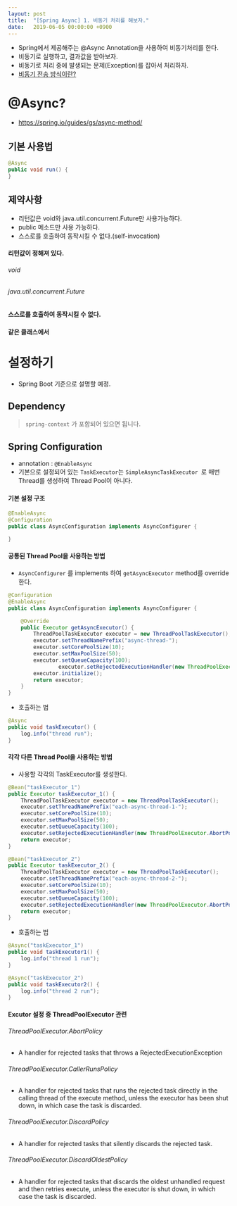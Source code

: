```yaml
---
layout: post
title:  "[Spring Async] 1. 비동기 처리를 해보자."
date:   2019-06-05 00:00:00 +0900
---
```


- Spring에서 제공해주는 @Async Annotation을 사용하여 비동기처리를 한다.
- 비동기로 실행하고, 결과값을 받아보자.
- 비동기로 처리 중에 발생되는 문제(Exception)를 잡아서 처리하자.
- [비동기 전송 방식이란?](https://ko.wikipedia.org/wiki/%EB%B9%84%EB%8F%99%EA%B8%B0_%EC%A0%84%EC%86%A1_%EB%B0%A9%EC%8B%9D)

# @Async?
- https://spring.io/guides/gs/async-method/

## 기본 사용법
```java
@Async
public void run() {
}
```

## 제약사항
- 리턴값은 void와 java.util.concurrent.Future<V>만 사용가능하다.
- public 메소드만 사용 가능하다.
- 스스로를 호출하여 동작시킬 수 없다.(self-invocation)



#### 리턴값이 정해져 있다.

###### void

###### java.util.concurrent.Future<V>

#### 스스로를 호출하여 동작시킬 수 없다.

#### 같은 클래스에서 

# 설정하기
- Spring Boot 기준으로 설명할 예정.

## Dependency
> `spring-context` 가 포함되어 있으면 됩니다.

## Spring Configuration
- annotation : `@EnableAsync`
- 기본으로 설정되어 있는 `TaskExecutor`는 `SimpleAsyncTaskExecutor `로 매번 Thread를 생성하여 Thread Pool이 아니다. 

#### 기본 설정 구조

```java
@EnableAsync
@Configuration
public class AsyncConfiguration implements AsyncConfigurer {

}
```

#### 공통된 Thread Pool을 사용하는 방법
- `AsyncConfigurer` 를 implements 하여 `getAsyncExecutor` method를 override 한다.

```java
@Configuration
@EnableAsync
public class AsyncConfiguration implements AsyncConfigurer {

	@Override
	public Executor getAsyncExecutor() {
		ThreadPoolTaskExecutor executor = new ThreadPoolTaskExecutor();
		executor.setThreadNamePrefix("async-thread-");
		executor.setCorePoolSize(10);
		executor.setMaxPoolSize(50);
		executor.setQueueCapacity(100);
                executor.setRejectedExecutionHandler(new ThreadPoolExecutor.AbortPolicy()); //추후 설명
		executor.initialize();
		return executor;
	}
}
```

- 호출하는 법

```java
@Async
public void taskExecutor() {
    log.info("thread run");
}
```

#### 각각 다른 Thread Pool을 사용하는 방법

- 사용할 각각의 TaskExecutor를 생성한다.

```java 
@Bean("taskExecutor_1")
public Executor taskExecutor_1() {
	ThreadPoolTaskExecutor executor = new ThreadPoolTaskExecutor();
	executor.setThreadNamePrefix("each-async-thread-1-");
	executor.setCorePoolSize(10); 
	executor.setMaxPoolSize(50); 
	executor.setQueueCapacity(100); 
	executor.setRejectedExecutionHandler(new ThreadPoolExecutor.AbortPolicy());
	return executor;
}

@Bean("taskExecutor_2")
public Executor taskExecutor_2() {
	ThreadPoolTaskExecutor executor = new ThreadPoolTaskExecutor();
	executor.setThreadNamePrefix("each-async-thread-2-");
	executor.setCorePoolSize(10); 
	executor.setMaxPoolSize(50); 
	executor.setQueueCapacity(100);
	executor.setRejectedExecutionHandler(new ThreadPoolExecutor.AbortPolicy());
	return executor;
}
```

- 호출하는 법

```java
@Async("taskExecutor_1")
public void taskExecutor1() {
    log.info("thread 1 run");
}

@Async("taskExecutor_2")
public void taskExecutor2() {
    log.info("thread 2 run");
}
```

#### Excutor 설정 중 ThreadPoolExecutor 관련
###### ThreadPoolExecutor.AbortPolicy
- A handler for rejected tasks that throws a RejectedExecutionException

###### ThreadPoolExecutor.CallerRunsPolicy
- A handler for rejected tasks that runs the rejected task directly in the calling thread of the execute method, unless the executor has been shut down, in which case the task is discarded.

###### ThreadPoolExecutor.DiscardPolicy
- A handler for rejected tasks that silently discards the rejected task.

###### ThreadPoolExecutor.DiscardOldestPolicy
- A handler for rejected tasks that discards the oldest unhandled request and then retries execute, unless the executor is shut down, in which case the task is discarded.
